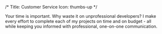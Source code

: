/*
Title: Customer Service
Icon: thumbs-up
*/

Your time is important. Why waste it on unprofessional developers? I make every effort to complete each of my projects on time and on budget - all while keeping you informed with professional, one-on-one communication.